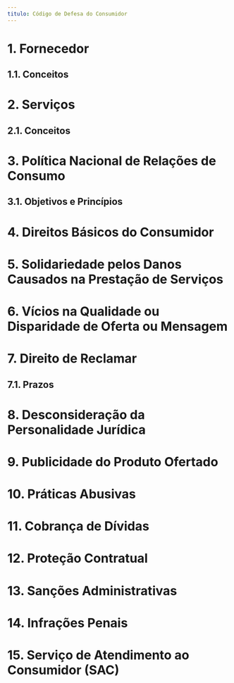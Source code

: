 ```yaml
---
titulo: Código de Defesa do Consumidor
---
```


# 1. Fornecedor
## 1.1. Conceitos
# 2. Serviços
## 2.1. Conceitos
# 3. Política Nacional de Relações de Consumo
## 3.1. Objetivos e Princípios
# 4. Direitos Básicos do Consumidor
# 5. Solidariedade pelos Danos Causados na Prestação de Serviços
# 6. Vícios na Qualidade ou Disparidade de Oferta ou Mensagem
# 7. Direito de Reclamar
## 7.1. Prazos
# 8. Desconsideração da Personalidade Jurídica
# 9. Publicidade do Produto Ofertado
# 10. Práticas Abusivas
# 11. Cobrança de Dívidas
# 12. Proteção Contratual
# 13. Sanções Administrativas
# 14. Infrações Penais
# 15. Serviço de Atendimento ao Consumidor (SAC)
